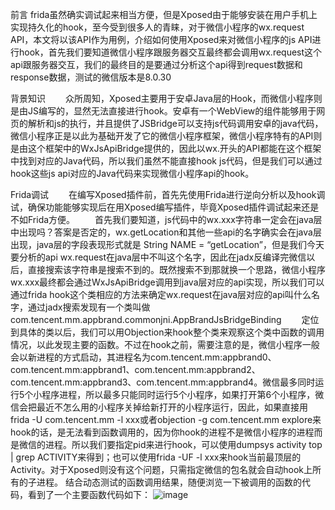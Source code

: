 前言
  frida虽然确实调试起来相当方便，但是Xposed由于能够安装在用户手机上实现持久化的hook，至今受到很多人的青睐，对于微信小程序的wx.request API，本文将以该API作为用例，介绍如何使用Xposed来对微信小程序的js API进行hook，首先我们要知道微信小程序跟服务器交互最终都会调用wx.request这个api跟服务器交互，我们的最终目的是要通过分析这个api得到request数据和response数据，测试的微信版本是8.0.30

背景知识
  众所周知，Xposed主要用于安卓Java层的Hook，而微信小程序则是由JS编写的，显然无法直接进行hook。安卓有一个WebView的组件能够用于网页的解析和js的执行，并且提供了JSBridge可以支持js代码调用安卓的java代码，微信小程序正是以此为基础开发了它的微信小程序框架，微信小程序特有的API则是由这个框架中的WxJsApiBridge提供的，因此以wx.开头的API都能在这个框架中找到对应的Java代码，所以我们虽然不能直接hook js代码，但是我们可以通过hook这些js api对应的Java代码来实现微信小程序api的hook。

Frida调试
  在编写Xposed插件前，首先先使用Frida进行逆向分析以及hook调试，确保功能能够实现后在用Xposed编写插件，毕竟Xposed插件调试起来还是不如Frida方便。
  首先我们要知道，js代码中的wx.xxx字符串一定会在java层中出现吗？答案是否定的，wx.getLocation和其他一些api的名字确实会在java层出现，java层的字段表现形式就是 String NAME = “getLocation”，但是我们今天要分析的api wx.request在java层中不叫这个名字，因此在jadx反编译完微信以后，直接搜索该字符串是搜索不到的。既然搜索不到那就换一个思路，微信小程序wx.xxx最终都会通过WxJsApiBridge调用到java层对应的api实现，所以我们可以通过frida hook这个类相应的方法来确定wx.request在java层对应的api叫什么名字，通过jadx搜索发现有一个类叫做com.tencent.mm.appbrand.commonjni.AppBrandJsBridgeBinding
  定位到具体的类以后，我们可以用Objection来hook整个类来观察这个类中函数的调用情况，以此发现主要的函数。不过在hook之前，需要注意的是，微信小程序一般会以新进程的方式启动，其进程名为com.tencent.mm:appbrand0、com.tencent.mm:appbrand1、com.tencent.mm:appbrand2、com.tencent.mm:appbrand3、com.tencent.mm:appbrand4。微信最多同时运行5个小程序进程，所以最多只能同时运行5个小程序，如果打开第6个小程序，微信会把最近不怎么用的小程序关掉给新打开的小程序运行，因此，如果直接用frida -U com.tencent.mm -l xxx或者objection -g com.tencent.mm explore来hook的话，是无法看到函数调用的，因为你hook的进程不是微信小程序的进程而是微信的进程。所以我们要指定pid来进行hook，可以使用dumpsys activity top | grep ACTIVITY来得到；也可以使用frida -UF -l xxx来hook当前最顶层的Activity。对于Xposed则没有这个问题，只需指定微信的包名就会自动hook上所有的子进程。
结合动态测试的函数调用结果，随便浏览一下被调用的函数的代码，看到了一个主要函数代码如下：
![image](https://user-images.githubusercontent.com/26925472/227838258-52f2b928-19cc-47b3-b395-2e99739d47c9.png)
